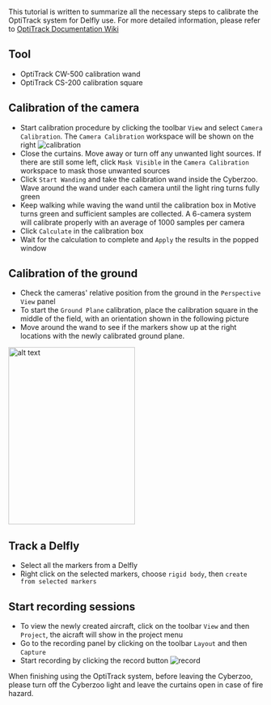 This tutorial is written to summarize all the necessary steps to calibrate the OptiTrack system for Delfly use. For more detailed information, please refer to [OptiTrack Documentation Wiki](https://v22.wiki.optitrack.com/index.php?title=OptiTrack_Documentation_Wiki)

## Tool
* OptiTrack CW-500 calibration wand 
* OptiTrack CS-200 calibration square

## Calibration of the camera
* Start calibration procedure by clicking the toolbar `View` and select `Camera Calibration`. The `Camera Calibration` workspace will be shown on the right
![calibration](https://github.com/tudelft/mavlab/blob/master/photos/drones/nimble/optitrack_calibration.png)
* Close the curtains. Move away or turn off any unwanted light sources. If there are still some left, click `Mask Visible` in the `Camera Calibration` workspace to mask those unwanted sources
* Click `Start Wanding` and take the calibration wand inside the Cyberzoo. Wave around the wand under each camera until the light ring turns fully green
* Keep walking while waving the wand until the calibration box in Motive turns green and sufficient samples are collected. A 6-camera system will calibrate properly with an average of 1000 samples per camera 
* Click `Calculate` in the calibration box
* Wait for the calculation to complete and `Apply` the results in the popped window

## Calibration of the ground
* Check the cameras' relative position from the ground in the `Perspective View` panel 
* To start the `Ground Plane` calibration, place the calibration square in the middle of the field, with an orientation shown in the following picture
* Move around the wand to see if the markers show up at the right locations with the newly calibrated ground plane.
<img src="https://github.com/tudelft/mavlab/blob/master/photos/drones/nimble/OptiTrack_calibration_square_orientation.jpg" alt="alt text" width="250" height="350">


## Track a Delfly
* Select all the markers from a Delfly
* Right click on the selected markers, choose `rigid body`, then `create from selected markers`

## Start recording sessions
* To view the newly created aircraft, click on the toolbar `View` and then `Project`, the aicraft will show in the project menu
* Go to the recording panel by clicking on the toolbar `Layout` and then `Capture`
* Start recording by clicking the record button 
![record](https://github.com/tudelft/mavlab/blob/master/photos/drones/nimble/optitrack_record.png)


When finishing using the OptiTrack system, before leaving the Cyberzoo, please turn off the Cyberzoo light and leave the curtains open in case of fire hazard.